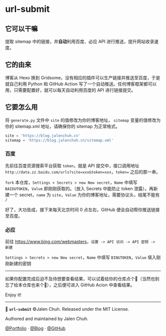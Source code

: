 # url-submit

## 它可以干嘛

提取 sitemap 中的链接，并**自动**利用百度、必应 API 进行推送，提升网站收录速度。

## 它的由来

博客从 Hexo 换到 Gridsome，没有相应的插件可以生产链接并推送至百度，于是就自己利用 Python 和 GitHub Action 写了一个自动推送。任何博客框架都可以用，只需要配置好，就可以每天自动利用百度的 API 进行链接提交。

## 它要怎么用

将 `generate.py` 文件中 `site` 的值修改为你的博客地址， `sitemap` 变量的值修改为你的 sitemap.xml 地址，请确保你的 sitemap 为正常格式。

```py
site = 'https://blog.jalenchuh.cn'
sitemap = 'https://blog.jalenchuh.cn/sitemap.xml'
```

### 百度

先前往百度资源搜索平台获取 `token`，就是 API 提交中，接口调用地址 `http://data.zz.baidu.com/urls?site=xxx&token=xxx`，`token=` 之后的那一串。

`fork` 本仓库，`Settings > Secrets > new New secret`，`Name` 中填写 `BAIDUTOKEN`，`Value` 即刚刚获取的。（放入 Secrets 中能防止 token 泄露）。再新建一个 secret，`name` 为 `site`，`Value` 为你的博客地址，需要协议头，结尾不能有 `/`

好了，大功告成，接下来每天北京时间 0 点左右，GitHub 便会自动帮你推送链接至百度。

### 必应

前往 <https://www.bing.com/webmasters>，`设置 -> API 访问 -> API 密钥 -> 新建`

`Settings > Secrets > new New secret`，`Name` 中填写 `BINGTOKEN`，`Value` 填入刚刚新建的密钥

---

如果你配置完成后迫不及待想要查看结果，可以试着给你的仓库点个🌟（当然也别忘了给本仓库也来个🌟），之后便可进入 GitHub Acion 中查看结果。

Enjoy it!

---

🚀 **`url-submit`** ©Jalen Chuh. Released under the MIT License.

Authored and maintained by Jalen Chuh.

[@Portfolio](https://jalenchuh.cn) · [@Blog](https://blog.jalenchuh.cn) · [@GitHub](https://github.com/jalenchuh)
